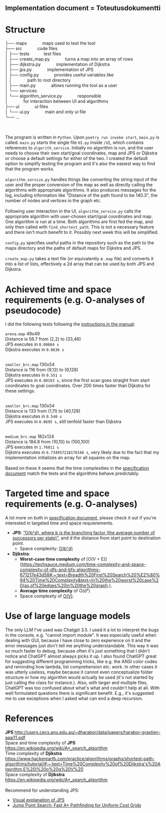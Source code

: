## Implementation document = Toteutusdokumentti<br />

# Structure

├── maps                    &emsp;&emsp;&emsp; maps used to test the tool <br />
├── src                     &emsp;&emsp;&emsp; code files <br />
│   ├── tests               &emsp;&emsp;&emsp;test files <br />
│   ├── create_map.py       &emsp;&emsp;&emsp; turns a map into an array of rows <br />
│   ├── dijkstra.py         &emsp;&emsp;&emsp; implementation of Dijkstra<br /> 
│   ├── jps.py              &emsp;&emsp;&emsp; implementation of JPS<br /> 
│   ├── config.py           &emsp;&emsp;&emsp; provides useful variables like<br /> 
│   │                       &emsp;&emsp;&emsp; path to root directory<br /> 
│   ├── main.py             &emsp;&emsp;&emsp; allows running the tool as a user<br />
│   └── services            &emsp;&emsp;&emsp;  
│       └── algorithm_service.py &emsp;&emsp;&emsp; responsible <br />
│                           &emsp;&emsp;&emsp; for interaction between UI and algorithms <br />
├── ui                      &emsp;&emsp;&emsp; ui files <br />
│   └── ui.py               &emsp;&emsp;&emsp; main and only ui file<br />
└── ...<br /> 

<br> <br> 
The program is written in `Python`. Upon `poetry run invoke start`, `main.py` is called. `main.py` starts the single file `UI.py` inside `/UI`, which contains references to `algorith_service`. Initially no algorithm is run, and the user needs to choose their own start/goal coordinates, map and JPS or Dijkstra or choose a default settings for either of the two. I created the default option to simplify testing the program and it's also the easiest way to find that the program works.<br /><br>
`algorithm_service.py` handles things like converting the string input of the user and the proper conversion of the map as well as directly calling the algorithms with appropriate algorithms. It also produces messages for the log, including information like "Distance of the path found to be 140.3", the number of nodes and vertices in the graph etc. <br><br>
Following user interaction in the UI, `algorithm_service.py` calls the appropriate algorithm with user-chosen start/goal coordinates and map. One algorithm is run at a time. Both algorithms are first fed the map, and only then called with `find_shortest_path`. This is not a necessary feature and there isn't much benefit to it. Possibly next week this will be simplified.<br><br>
`config.py` specifies useful paths in the repository such as the path to the maps directory and the paths of default maps for Dijkstra and JPS.<br><br>
`create_map.py` takes a text file (or equivalently a `.map` file) and converts it into a list of lists, effectively a 2d array that can be used by both JPS and Dijkstra.

# Achieved time and space requirements (e.g. O-analyses of pseudocode)
I did the following tests following the [instructions in the manual](https://github.com/jakubgrad/Aineopintojen-harjoitusty-Algoritmit-ja-teko-ly-/blob/main/documentation/manual.md#time-testing):<br>

`arena.map` 49x49 <br>
Distance is 56.7 from (2,2) to (33,46) <br>
JPS executes in `0.00684 s` <br>
Dijkstra executes in `0.0636 s` <br><br>

`smaller_brc.map` 130x54 <br>
Distance is 116 from (9,12) to (9,128) <br>
Dijkstra executes in `0.551 s`<br>
JPS executes in `0.00193 s`, since the first scan goes straight from start coordinates to goal coordinates. Over 200 times faster than Dijkstra for these settings.<br><br>

`smaller_brc.map` 130x54<br>
Distance is 133 from (1,11) to (40,128)<br>
Dijkstra executes in `0.540 s`<br>
JPS executes in `0.0695 s`, still tenfold faster than Dijkstra<br><br>

`medium_brc.map` 182x124<br>
Distance is 184.8 from (10,10) to (100,100)<br>
JPS executes in `1.76811 s`<br>
Dijkstra executes in `6.734957218170166 s`, very likely due to the fact that my implementation initializes an array for all squares on the map. <br><br>
Based on these it seems that the time complexities in the [specification document](https://github.com/jakubgrad/Aineopintojen-harjoitusty-Algoritmit-ja-teko-ly-/blob/main/documentation/specification%20document.md) match the tests and the algorithms behave predictably.


# Targeted time and space requirements (e.g. O-analyses)
A lot more on both in [specification document](https://github.com/jakubgrad/Aineopintojen-harjoitusty-Algoritmit-ja-teko-ly-/blob/main/documentation/specification%20document.md), please check it out if you're interested in targeted time and space requierements.
- **JPS**: [“O(b^d), where b is the branching factor (the average number of successors per state)”](https://en.wikipedia.org/wiki/A*_search_algorithm), and d the distance from start point to destination point. <br />
  - Space complexity: [O(b^d)](https://en.wikipedia.org/wiki/A*_search_algorithm)
- **Djikstra**:<br />
  - **Worst-case time complexity** of [O(V + E)](https://techsauce.medium.com/time-complexity-and-space-complexity-of-dfs-and-bfs-algorithms-671217e43d58#:~:text=Breadth%20First%20Search%20%E2%80%94%20Time%20Complexity&text=In%20the%20worst%20case%20(as,of%20edges%20in%20the%20graph.), 
  - **Average time complexity** of O(d²)
  - Space complexity of [O(V)](https://www.geeksforgeeks.org/time-and-space-complexity-of-dijkstras-algorithm/).
  
# Use of large language models 
The only LLM I've used was Chatgpt 3.5. I used it a lot to interpret the bugs in the console, e.g. "cannot import module". It was especially useful when dealing with GUI, because I have close to zero experience on it and the error messages just don't tell me anything understandable. This way it was so much faster to debug, because often it's just something that I didn't notice and ChatGPT almost always picks it up. I also found ChatGPT great for suggesting different programming tricks, like e.g. the ANSI color codes and reminding how lambda, list comprehension etc. work. In other cases it was utterly useless, maybe because it cannot even conceptualize folder structure or how my algorithm would actually be used (it's not started by just calling the class for instance.). Also, with larger and multiple files, ChatGPT was too confused about what's what and couldn't help at all. With well formulated questions there is significant benefit. E.g., it's suggested me to use exceptions when I asked what can end a deep recursion. 

# References
**JPS** http://users.cecs.anu.edu.au/~dharabor/data/papers/harabor-grastien-aaai11.pdf <br />
Space and time complexity of **JPS** https://en.wikipedia.org/wiki/A*_search_algorithm <br />
Time complexity of **Djikstra** https://www.hackerearth.com/practice/algorithms/graphs/shortest-path-algorithms/tutorial/#:~:text=Time%20Complexity%20of%20Dijkstra's%20Algorithm,E%20l%20o%20g%20V%20 <br />
Space complexity of **Djikstra** https://en.wikipedia.org/wiki/A*_search_algorithm <br />
<br />
Recommend for understanding JPS:
- [Visual explanation of JPS](https://zerowidth.com/2013/a-visual-explanation-of-jump-point-search/)
- [Jump Point Search: Fast A* Pathfinding for Uniform Cost Grids](https://www.gamedev.net/tutorials/programming/artificial-intelligence/jump-point-search-fast-a-pathfinding-for-uniform-cost-grids-r4220/)



